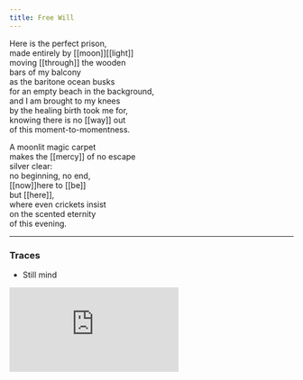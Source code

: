 ```yaml
---
title: Free Will
---
```


Here is the perfect prison,  
made entirely by [[moon]][[light]]  
moving [[through]] the wooden  
bars of my balcony  
as the baritone ocean busks  
for an empty beach in the background,   
and I am brought to my knees  
by the healing birth took me for,  
knowing there is no [[way]] out  
of this moment-to-momentness.   
  
A moonlit magic carpet  
makes the [[mercy]] of no escape  
silver clear:  
no beginning, no end,   
[[now]]here to [[be]]  
but [[here]],   
where even crickets insist  
on the scented eternity   
of this evening.   

---

### Traces

* Still mind

<iframe class="video" src="https://www.youtube-nocookie.com/embed/6uUCtkRRETw" frameborder="0" allow="accelerometer; autoplay; encrypted-media; gyroscope; picture-in-picture" allowfullscreen></iframe>